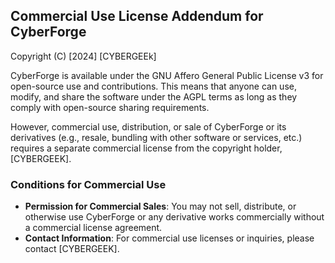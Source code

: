 ## Commercial Use License Addendum for CyberForge

Copyright (C) [2024] [CYBERGEEk]

CyberForge is available under the GNU Affero General Public License v3 for open-source use and contributions. This means that anyone can use, modify, and share the software under the AGPL terms as long as they comply with open-source sharing requirements.

However, commercial use, distribution, or sale of CyberForge or its derivatives (e.g., resale, bundling with other software or services, etc.) requires a separate commercial license from the copyright holder, [CYBERGEEK].

### Conditions for Commercial Use

- **Permission for Commercial Sales**: You may not sell, distribute, or otherwise use CyberForge or any derivative works commercially without a commercial license agreement.
- **Contact Information**: For commercial use licenses or inquiries, please contact [CYBERGEEK].
